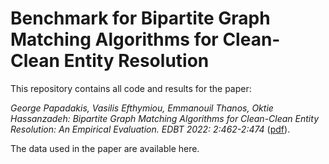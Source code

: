 # Benchmark for Bipartite Graph Matching Algorithms for Clean-Clean Entity Resolution

This repository contains all code and results for the paper: 

*George Papadakis, Vasilis Efthymiou, Emmanouil Thanos, Oktie Hassanzadeh:
Bipartite Graph Matching Algorithms for Clean-Clean Entity Resolution: An Empirical Evaluation. EDBT 2022: 2:462-2:474*
([pdf](https://openproceedings.org/2022/conf/edbt/paper-26.pdf)).

The data used in the paper are available here.
